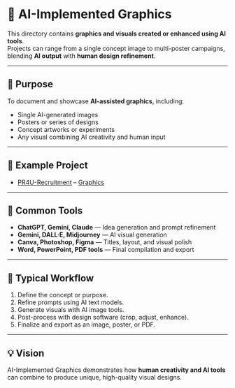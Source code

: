 # 🤖 AI-Implemented Graphics

This directory contains **graphics and visuals created or enhanced using AI tools**.  
Projects can range from a single concept image to multi-poster campaigns, blending **AI output** with **human design refinement**.

---

## 🎯 Purpose

To document and showcase **AI-assisted graphics**, including:  
- Single AI-generated images  
- Posters or series of designs  
- Concept artworks or experiments  
- Any visual combining AI creativity and human input

---

## 🔗 Example Project

- [PR4U-Recruitment](https://github.com/Hurairiam/graphics-projects/tree/main/AI-Implemented/PR4U_Recruitment) – [Graphics](https://github.com/Hurairiam/graphics-projects/blob/main/AI-Implemented/PR4U_Recruitment/PR4U%20Recruitment%20%20Fall%202025.pdf)

---

## 🧠 Common Tools

- **ChatGPT, Gemini, Claude** — Idea generation and prompt refinement  
- **Gemini, DALL·E, Midjourney** — AI visual generation  
- **Canva, Photoshop, Figma** — Titles, layout, and visual polish  
- **Word, PowerPoint, PDF tools** — Final compilation and export  

---

## 🔄 Typical Workflow

1. Define the concept or purpose.  
2. Refine prompts using AI text models.  
3. Generate visuals with AI image tools.  
4. Post-process with design software (crop, adjust, enhance).  
5. Finalize and export as an image, poster, or PDF.

---

## 💡 Vision

AI-Implemented Graphics demonstrates how **human creativity and AI tools** can combine to produce unique, high-quality visual designs.
